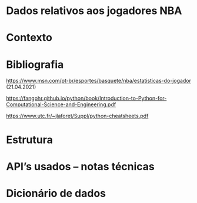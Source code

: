 # Dados relativos aos jogadores NBA

# Contexto

# Bibliografia
https://www.msn.com/pt-br/esportes/basquete/nba/estatisticas-do-jogador (21.04.2021)

https://fangohr.github.io/python/book/Introduction-to-Python-for-Computational-Science-and-Engineering.pdf

https://www.utc.fr/~jlaforet/Suppl/python-cheatsheets.pdf

# Estrutura

# API’s usados – notas técnicas

# Dicionário de dados
